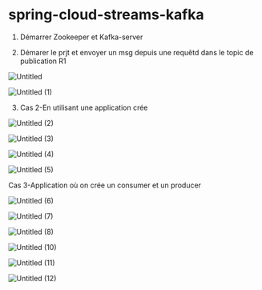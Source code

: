# spring-cloud-streams-kafka

1) Démarrer Zookeeper et Kafka-server

2) Démarer le prjt et envoyer un msg depuis une requêtd dans le topic de publication R1

![Untitled](https://user-images.githubusercontent.com/96297390/213863717-9be7bcd9-28d2-471b-bdb9-489d79a88fc5.png)

![Untitled (1)](https://user-images.githubusercontent.com/96297390/213863723-31875df3-1a90-49f2-98ac-2c4bc45ea011.png)

3) Cas 2-En utilisant une application crée

![Untitled (2)](https://user-images.githubusercontent.com/96297390/213863836-74be0d8f-50f4-49d5-9d9b-c21b60f2abb5.png)


![Untitled (3)](https://user-images.githubusercontent.com/96297390/213863809-fb2dde34-953a-4b00-ba9c-a6def3a63d8c.png)

![Untitled (4)](https://user-images.githubusercontent.com/96297390/213863858-f7eeb83b-702c-4c28-86db-3025915009fc.png)

![Untitled (5)](https://user-images.githubusercontent.com/96297390/213863866-3562123a-d726-4e6e-937e-66fe766091bc.png)

Cas 3-Application où on crée un consumer et un producer 

![Untitled (6)](https://user-images.githubusercontent.com/96297390/213864174-c9b9c414-4483-42e3-8729-6ab5d9b5ffcd.png)

![Untitled (7)](https://user-images.githubusercontent.com/96297390/213864467-86ba6708-324b-48c4-965d-4238cbffd1d7.png)

![Untitled (8)](https://user-images.githubusercontent.com/96297390/213864491-59b16fec-0b5b-42ca-aca1-ead0c697d10d.png)

![Untitled (10)](https://user-images.githubusercontent.com/96297390/213864640-017aeef2-b243-4219-8dfe-1c4932390a97.png)

![Untitled (11)](https://user-images.githubusercontent.com/96297390/213864687-6712f210-3d00-42a1-90ab-cf0241555a58.png)

![Untitled (12)](https://user-images.githubusercontent.com/96297390/213864700-abecc18e-cf73-46ed-aec2-67ebe63ac4c8.png)




